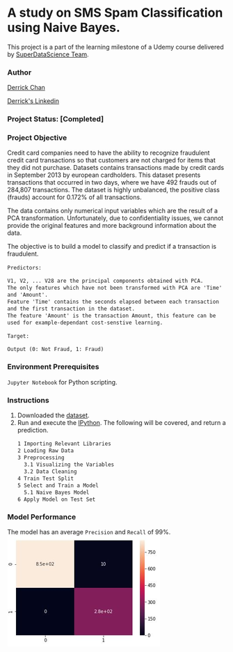 # A study on SMS Spam Classification using Naive Bayes.
This project is a part of the learning milestone of a Udemy course delivered by [SuperDataScience Team](https://www.udemy.com/machine-learning-classification/). 

### Author
[Derrick Chan](https://github.com/zhenyu92)

[Derrick's Linkedin](https://www.linkedin.com/in/zychan/)

### Project Status: [Completed]

### Project Objective
Credit card companies need to have the ability to recognize fraudulent credit card transactions so that customers are not charged for items that they did not purchase.
Datasets contains transactions made by credit cards in September 2013 by european cardholders. 
This dataset presents transactions that occurred in two days, where we have 492 frauds out of 284,807 transactions. 
The dataset is highly unbalanced, the positive class (frauds) account for 0.172% of all transactions.


The data contains only numerical input variables which are the result of a PCA transformation. 
Unfortunately, due to confidentiality issues, we cannot provide the original features and more background information about the data.

The objective is to build a model to classify and predict if a transaction is fraudulent.

`Predictors:`
```
V1, V2, ... V28 are the principal components obtained with PCA.
The only features which have not been transformed with PCA are 'Time' and 'Amount'. 
Feature 'Time' contains the seconds elapsed between each transaction and the first transaction in the dataset. 
The feature 'Amount' is the transaction Amount, this feature can be used for example-dependant cost-senstive learning.
```

`Target:`
```
Output (0: Not Fraud, 1: Fraud)
```

### Environment Prerequisites
`Jupyter Notebook` for Python scripting.

### Instructions
1. Downloaded the [dataset](https://www.kaggle.com/mlg-ulb/creditcardfraud/home).
2. Run and execute the [IPython](https://github.com/zhenyu92/ML_Naive_Bayes_Spam_Classification/blob/master/Naive%20Bayes%20-%20Spam%20Classifier.ipynb).
    The following will be covered, and return a prediction.
    ```
    1 Importing Relevant Libraries
    2 Loading Raw Data
    3 Preprocessing
      3.1 Visualizing the Variables
      3.2 Data Cleaning
    4 Train Test Split
    5 Select and Train a Model
      5.1 Naive Bayes Model
    6 Apply Model on Test Set
    ```   

### Model Performance
The model has an average `Precision` and `Recall` of 99%.
![alt text](https://github.com/zhenyu92/ML_Naive_Bayes_Spam_Classification/blob/master/Confusion%20Matrix.JPG "Confusion Matrix")
